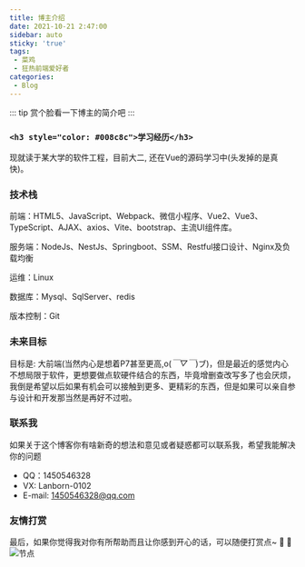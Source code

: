 ```yaml
---
title: 博主介绍
date: 2021-10-21 2:47:00
sidebar: auto
sticky: 'true'
tags:
 - 菜鸡
 - 狂热前端爱好者
categories:
 - Blog
---
```


::: tip
赏个脸看一下博主的简介吧
:::

### ```<h3 style="color: #008c8c">学习经历</h3>```
现就读于某大学的软件工程，目前大二, 还在Vue的源码学习中(头发掉的是真快)。
### 技术栈

前端：HTML5、JavaScript、Webpack、微信小程序、Vue2、Vue3、TypeScript、AJAX、axios、Vite、bootstrap、主流UI组件库。

服务端：NodeJs、NestJs、Springboot、SSM、Restful接口设计、Nginx及负载均衡

运维：Linux

数据库：Mysql、SqlServer、redis

版本控制：Git
### 未来目标
目标是: 大前端(当然内心是想着P7甚至更高,o(*￣▽￣*)ブ)，但是最近的感觉内心不想局限于软件，更想要做点软硬件结合的东西，毕竟增删查改写多了也会厌烦，我倒是希望以后如果有机会可以接触到更多、更精彩的东西，但是如果可以亲自参与设计和开发那当然是再好不过啦。
### 联系我

如果关于这个博客你有啥新奇的想法和意见或者疑惑都可以联系我，希望我能解决你的问题
- QQ：1450546328
- VX: Lanborn-0102
- E-mail: 1450546328@qq.com

### 友情打赏
最后，如果你觉得我对你有所帮助而且让你感到开心的话，可以随便打赏点~ :lemon: :pineapple: 
![节点](./Collection.png)